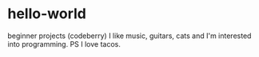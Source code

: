 # hello-world
beginner projects (codeberry)
I like music, guitars, cats and I'm interested into programming. PS I love tacos.

